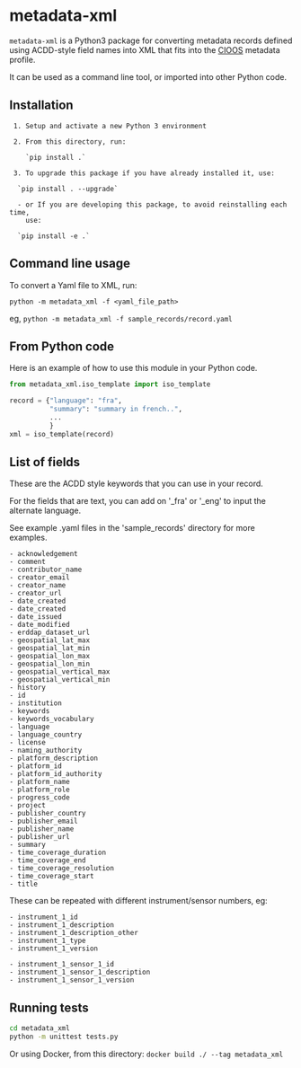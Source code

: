 # metadata-xml

`metadata-xml` is a Python3 package for converting metadata records defined using
ACDD-style field names into XML that fits into the [CIOOS](https://www.cioos.ca)
metadata profile.

It can be used as a command line tool, or imported into other Python code.

## Installation

     1. Setup and activate a new Python 3 environment

     2. From this directory, run:

        `pip install .`

     3. To upgrade this package if you have already installed it, use:

      `pip install . --upgrade`

      - or If you are developing this package, to avoid reinstalling each time,
        use:

      `pip install -e .`

## Command line usage

To convert a Yaml file to XML, run:

`python -m metadata_xml -f <yaml_file_path>`

eg, `python -m metadata_xml -f sample_records/record.yaml`

## From Python code

Here is an example of how to use this module in your Python code.

```python
from metadata_xml.iso_template import iso_template

record = {"language": "fra",
          "summary": "summary in french..",
          ...
          }
xml = iso_template(record)
```

## List of fields

These are the ACDD style keywords that you can use in your record.

For the fields that are text, you can add on '\_fra' or '\_eng' to input the alternate language.

See example .yaml files in the 'sample_records' directory for more examples.

    - acknowledgement
    - comment
    - contributor_name
    - creator_email
    - creator_name
    - creator_url
    - date_created
    - date_created
    - date_issued
    - date_modified
    - erddap_dataset_url
    - geospatial_lat_max
    - geospatial_lat_min
    - geospatial_lon_max
    - geospatial_lon_min
    - geospatial_vertical_max
    - geospatial_vertical_min
    - history
    - id
    - institution
    - keywords
    - keywords_vocabulary
    - language
    - language_country
    - license
    - naming_authority
    - platform_description
    - platform_id
    - platform_id_authority
    - platform_name
    - platform_role
    - progress_code
    - project
    - publisher_country
    - publisher_email
    - publisher_name
    - publisher_url
    - summary
    - time_coverage_duration
    - time_coverage_end
    - time_coverage_resolution
    - time_coverage_start
    - title

These can be repeated with different instrument/sensor numbers, eg:

    - instrument_1_id
    - instrument_1_description
    - instrument_1_description_other
    - instrument_1_type
    - instrument_1_version

    - instrument_1_sensor_1_id
    - instrument_1_sensor_1_description
    - instrument_1_sensor_1_version

## Running tests

```bash
cd metadata_xml
python -m unittest tests.py
```

Or using Docker, from this directory:
`docker build ./ --tag metadata_xml`

